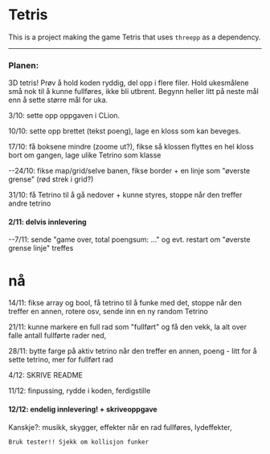 # Tetris

This is a project making the game Tetris that uses `threepp` as a dependency.

---

### Planen:
3D tetris! Prøv å hold koden ryddig, del opp i flere filer. Hold 
ukesmålene små nok til å kunne fullføres, ikke bli utbrent. 
Begynn heller litt på neste mål enn å sette større mål for uka.

3/10: sette opp oppgaven i CLion.

10/10: sette opp brettet (tekst poeng), lage en kloss som kan beveges.

17/10: få boksene mindre (zoome ut?), fikse så klossen flyttes en 
hel kloss bort om gangen, lage ulike Tetrino som klasse

--24/10: fikse map/grid/selve banen, fikse border + en linje som 
"øverste grense" (rød strek i grid?)

31/10: få Tetrino til å gå nedover + kunne styres, stoppe når den
treffer andre tetrino

#### 2/11: delvis innlevering

--7/11: sende "game over, total poengsum: ..." og evt. restart om 
"øverste grense linje" treffes

# nå 

14/11: fikse array og bool, få tetrino til å funke med det, stoppe når
den treffer en annen, rotere osv, sende inn en ny random Tetrino

21/11: kunne markere en full rad som "fullført" og få den vekk, la alt 
over falle antall fullførte rader ned, 

28/11: bytte farge på aktiv tetrino når den treffer en annen, 
poeng - litt for å sette tetrino, mer for fullført rad

4/12: SKRIVE README

11/12: finpussing, rydde i koden, ferdigstille

#### 12/12: endelig innlevering! + skriveoppgave

Kanskje?: musikk, skygger, effekter når en rad fullføres, lydeffekter,


```shell
Bruk tester!! Sjekk om kollisjon funker
```
